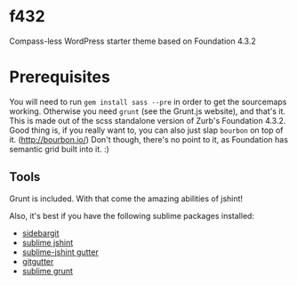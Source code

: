 f432
====

Compass-less WordPress starter theme based on Foundation 4.3.2

# Prerequisites
You will need to run `gem install sass --pre` in order to get the sourcemaps working. Otherwise you need `grunt` (see the Grunt.js website), and that's it. This is made out of the scss standalone version of Zurb's Foundation 4.3.2. Good thing is, if you really want to, you can also just slap `bourbon` on top of it. (http://bourbon.io/) Don't though, there's no point to it, as Foundation has semantic grid built into it. :)

## Tools

Grunt is included. With that come the amazing abilities of jshint!

Also, it's best if you have the following sublime packages installed:
* [sidebargit](https://github.com/SublimeText/SideBarGit)
* [sublime jshint](https://github.com/uipoet/sublime-jshint)
* [sublime-jshint gutter](https://github.com/victorporof/Sublime-JSHint)
* [gitgutter](https://github.com/jisaacks/GitGutter)
* [sublime grunt](https://github.com/tvooo/sublime-grunt)
